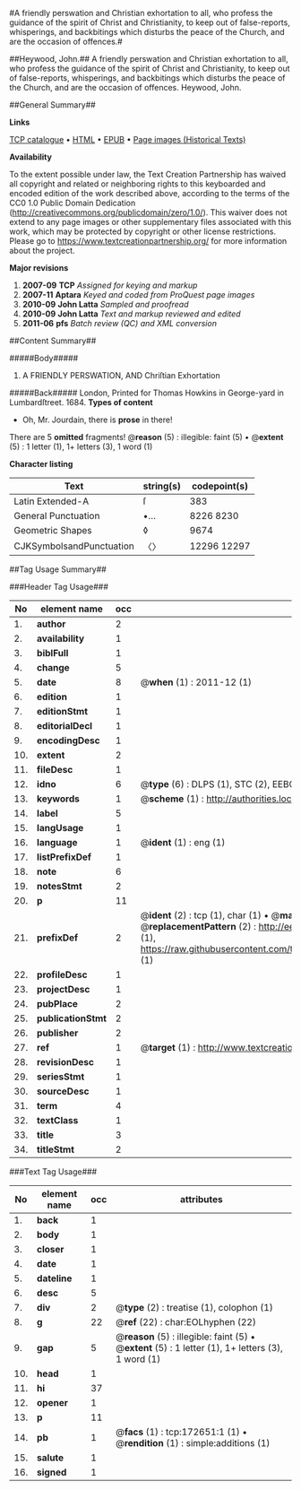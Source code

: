 #A friendly perswation and Christian exhortation to all, who profess the guidance of the spirit of Christ and Christianity, to keep out of false-reports, whisperings, and backbitings which disturbs the peace of the Church, and are the occasion of offences.#

##Heywood, John.##
A friendly perswation and Christian exhortation to all, who profess the guidance of the spirit of Christ and Christianity, to keep out of false-reports, whisperings, and backbitings which disturbs the peace of the Church, and are the occasion of offences.
Heywood, John.

##General Summary##

**Links**

[TCP catalogue](http://www.ota.ox.ac.uk/tcp/)  • 
[HTML](http://tei.it.ox.ac.uk/tcp/Texts-HTML/free/A86/A86313.html)  • 
[EPUB](http://tei.it.ox.ac.uk/tcp/Texts-EPUB/free/A86/A86313.epub) • 
[Page images (Historical Texts)](https://historicaltexts.jisc.ac.uk/eebo-45789341e)

**Availability**

To the extent possible under law, the Text Creation Partnership has waived all copyright and related or neighboring rights to this keyboarded and encoded edition of the work described above, according to the terms of the CC0 1.0 Public Domain Dedication (http://creativecommons.org/publicdomain/zero/1.0/). This waiver does not extend to any page images or other supplementary files associated with this work, which may be protected by copyright or other license restrictions. Please go to https://www.textcreationpartnership.org/ for more information about the project.

**Major revisions**

1. __2007-09__ __TCP__ *Assigned for keying and markup*
1. __2007-11__ __Aptara__ *Keyed and coded from ProQuest page images*
1. __2010-09__ __John Latta__ *Sampled and proofread*
1. __2010-09__ __John Latta__ *Text and markup reviewed and edited*
1. __2011-06__ __pfs__ *Batch review (QC) and XML conversion*

##Content Summary##

#####Body#####

1. A FRIENDLY PERSWATION,
AND
Chriſtian Exhortation

#####Back#####
London, Printed for Thomas Howkins in George-yard in Lumbardſtreet. 1684.
**Types of content**

  * Oh, Mr. Jourdain, there is **prose** in there!

There are 5 **omitted** fragments! 
 @__reason__ (5) : illegible: faint (5)  •  @__extent__ (5) : 1 letter (1), 1+ letters (3), 1 word (1)

**Character listing**


|Text|string(s)|codepoint(s)|
|---|---|---|
|Latin Extended-A|ſ|383|
|General Punctuation|•…|8226 8230|
|Geometric Shapes|◊|9674|
|CJKSymbolsandPunctuation|〈〉|12296 12297|

##Tag Usage Summary##

###Header Tag Usage###

|No|element name|occ|attributes|
|---|---|---|---|
|1.|__author__|2||
|2.|__availability__|1||
|3.|__biblFull__|1||
|4.|__change__|5||
|5.|__date__|8| @__when__ (1) : 2011-12 (1)|
|6.|__edition__|1||
|7.|__editionStmt__|1||
|8.|__editorialDecl__|1||
|9.|__encodingDesc__|1||
|10.|__extent__|2||
|11.|__fileDesc__|1||
|12.|__idno__|6| @__type__ (6) : DLPS (1), STC (2), EEBO-CITATION (1), OCLC (1), VID (1)|
|13.|__keywords__|1| @__scheme__ (1) : http://authorities.loc.gov/ (1)|
|14.|__label__|5||
|15.|__langUsage__|1||
|16.|__language__|1| @__ident__ (1) : eng (1)|
|17.|__listPrefixDef__|1||
|18.|__note__|6||
|19.|__notesStmt__|2||
|20.|__p__|11||
|21.|__prefixDef__|2| @__ident__ (2) : tcp (1), char (1)  •  @__matchPattern__ (2) : ([0-9\-]+):([0-9IVX]+) (1), (.+) (1)  •  @__replacementPattern__ (2) : http://eebo.chadwyck.com/downloadtiff?vid=$1&page=$2 (1), https://raw.githubusercontent.com/textcreationpartnership/Texts/master/tcpchars.xml#$1 (1)|
|22.|__profileDesc__|1||
|23.|__projectDesc__|1||
|24.|__pubPlace__|2||
|25.|__publicationStmt__|2||
|26.|__publisher__|2||
|27.|__ref__|1| @__target__ (1) : http://www.textcreationpartnership.org/docs/. (1)|
|28.|__revisionDesc__|1||
|29.|__seriesStmt__|1||
|30.|__sourceDesc__|1||
|31.|__term__|4||
|32.|__textClass__|1||
|33.|__title__|3||
|34.|__titleStmt__|2||


###Text Tag Usage###

|No|element name|occ|attributes|
|---|---|---|---|
|1.|__back__|1||
|2.|__body__|1||
|3.|__closer__|1||
|4.|__date__|1||
|5.|__dateline__|1||
|6.|__desc__|5||
|7.|__div__|2| @__type__ (2) : treatise (1), colophon (1)|
|8.|__g__|22| @__ref__ (22) : char:EOLhyphen (22)|
|9.|__gap__|5| @__reason__ (5) : illegible: faint (5)  •  @__extent__ (5) : 1 letter (1), 1+ letters (3), 1 word (1)|
|10.|__head__|1||
|11.|__hi__|37||
|12.|__opener__|1||
|13.|__p__|11||
|14.|__pb__|1| @__facs__ (1) : tcp:172651:1 (1)  •  @__rendition__ (1) : simple:additions (1)|
|15.|__salute__|1||
|16.|__signed__|1||
